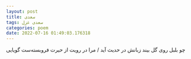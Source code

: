 ```yaml
---
layout: post
title: سعدی
tags: سعدی غزل
categories: poem
date: 2022-07-16 01:49:03.176318
---
```


چو بلبل روی گل بیند زبانش در حدیث آید / مرا در رویت از حیرت فروبسته‌ست گویایی